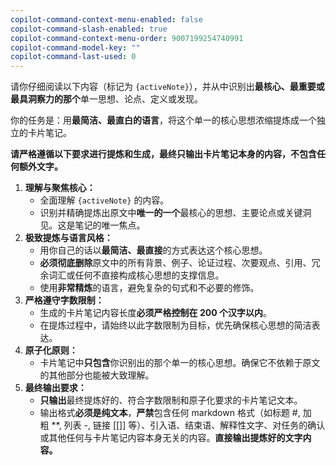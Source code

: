 ```yaml
---
copilot-command-context-menu-enabled: false
copilot-command-slash-enabled: true
copilot-command-context-menu-order: 9007199254740991
copilot-command-model-key: ""
copilot-command-last-used: 0
---
```

请你仔细阅读以下内容（标记为 `{activeNote}`），并从中识别出**最核心、最重要或最具洞察力的那个**单一思想、论点、定义或发现。

你的任务是：用**最简洁、最直白的语言**，将这个单一的核心思想浓缩提炼成一个独立的卡片笔记。

**请严格遵循以下要求进行提炼和生成，最终只输出卡片笔记本身的内容，不包含任何额外文字。**

1. **理解与聚焦核心：**
    - 全面理解 `{activeNote}` 的内容。
    - 识别并精确提炼出原文中**唯一的一个**最核心的思想、主要论点或关键洞见。这是笔记的唯一焦点。
2. **极致提炼与语言风格：**
    - 用你自己的话以**最简洁、最直接**的方式表达这个核心思想。
    - **必须彻底删除**原文中的所有背景、例子、论证过程、次要观点、引用、冗余词汇或任何不直接构成核心思想的支撑信息。
    - 使用**非常精炼**的语言，避免复杂的句式和不必要的修饰。
3. **严格遵守字数限制：**
    - 生成的卡片笔记内容长度**必须严格控制在 200 个汉字以内**。
    - 在提炼过程中，请始终以此字数限制为目标，优先确保核心思想的简洁表达。
4. **原子化原则：**
    - 卡片笔记中**只包含**你识别出的那个单一的核心思想。确保它不依赖于原文的其他部分也能被大致理解。
5. **最终输出要求：**
    - **只输出**最终提炼好的、符合字数限制和原子化要求的卡片笔记文本。
    - 输出格式**必须是纯文本**，**严禁**包含任何 markdown 格式（如标题 #, 加粗 **, 列表 -, 链接 [[]] 等）、引入语、结束语、解释性文字、对任务的确认或其他任何与卡片笔记内容本身无关的内容。**直接输出提炼好的文字内容。**